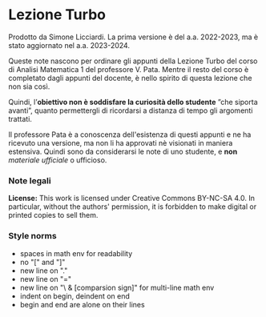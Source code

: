 Lezione Turbo
=============

Prodotto da Simone Licciardi. La prima versione è del a.a. 2022-2023, ma è stato aggiornato nel a.a. 2023-2024.

Queste note nascono per ordinare gli appunti della Lezione Turbo del corso di Analisi Matematica 1 del professore V. Pata. 
Mentre il resto del corso è completato dagli appunti del docente, è nello spirito di questa lezione che non sia così.

Quindi, l’**obiettivo non è soddisfare la curiosità dello studente** ”che siporta avanti”, quanto permettergli di ricordarsi a distanza di tempo gli argomenti trattati.

Il professore Pata è a conoscenza dell'esistenza di questi appunti e ne ha ricevuto una versione, ma non li ha approvati nè visionati in maniera estensiva. Quindi sono da considerarsi le note di uno studente, e **non** *materiale ufficiale* o ufficioso.

### Note legali

**License:** This work is licensed under Creative Commons BY-NC-SA 4.0. In particular, without the authors' permission, it is forbidden to make digital or printed copies to sell them.

### Style norms
- spaces in math env for readability
- no "\[" and "\]"
- new line on "."
- new line on "="
- new line on "\\ & [comparsion sign]" for multi-line math env
- indent on begin, deindent on end
- begin and end are alone on their lines
